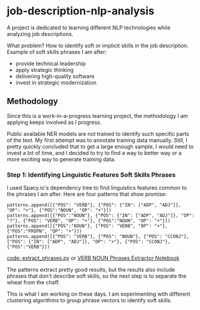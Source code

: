 # job-description-nlp-analysis
A project is dedicated to learning different NLP technologies while analyzing job descriptions. 

What problem? How to identify soft or implicit skills in the job description. Example of soft skills phrases I am after: 
- provide technical leadership
- apply strategic thinking
- delivering high-quality software
- invest in strategic modernization

## Methodology 
Since this is a work-in-a-progress learning project, the methodology I am applying keeps involved as I progress. 

Public available NER models are not trained to identify such specific parts of the text. My first attempt was to annotate training data manually. Still, I pretty quickly concluded that to get a large enough sample, I would need to invest a lot of time, and I decided to try to find a way to better way or a more exciting way to generate training data. 

### Step 1: Identifying Linguistic Features Soft Skills Phrases
I used Spacy.io's dependency tree to find linguistics features common to the phrases I am after. Here are four patterns that show promise: 
```
patterns.append([{"POS": "VERB"}, {"POS": {"IN": ["ADP", "ADJ"]}, "OP": "+"}, {"POS":"NOUN", "OP": "+"}])
patterns.append([{"POS":"NOUN"}, {"POS": {"IN": ["ADP", "ADJ"]}, "OP": "?"}, {"POS": "VERB", "OP": "+"}, {"POS":"NOUN", "OP": "+"}])
patterns.append([{"POS":"NOUN"}, {"POS": "VERB", "OP": "+"}, {"POS":"PROPN", "OP": "+"}])
patterns.append([{"POS": "VERB"}, {"POS": "NOUN"}, {"POS": "CCONJ"}, {"POS": {"IN": ["ADP", "ADJ"]}, "OP": "+"}, {"POS": "CCONJ"}, {"POS":"VERB"}])
``` 
[code: extract_phrases.py](src/experience_data_prep/extract_phrases.py)  or [VERB NOUN Phrases Extractor Notebook](notebooks/VERB_NOUN_Phrase_Extractor.ipynb)

The patterns extract pretty good results, but the results also include phrases that don't describe soft skills, so the next step is to separate the wheat from the chaff. 

This is what I am working on these days. I am experimenting with different clustering algorithms to group phrase vectors to identify soft skills. 





